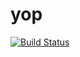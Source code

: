 # yop

[![Build Status](https://travis-ci.org/ericminio/yop.svg?branch=master)](https://travis-ci.org/ericminio/yop)

